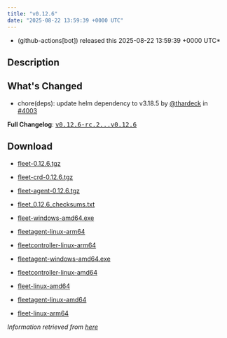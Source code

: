 ```yaml
---
title: "v0.12.6"
date: "2025-08-22 13:59:39 +0000 UTC"
---
```



* (github-actions[bot]) released this 2025-08-22 13:59:39 +0000 UTC*



## Description


<h2>What's Changed</h2>
<ul>
<li>chore(deps): update helm dependency to v3.18.5 by <a class="user-mention notranslate" data-hovercard-type="user" data-hovercard-url="/users/thardeck/hovercard" data-octo-click="hovercard-link-click" data-octo-dimensions="link_type:self" href="https://github.com/thardeck">@thardeck</a> in <a class="issue-link js-issue-link" data-error-text="Failed to load title" data-id="3324347784" data-permission-text="Title is private" data-url="https://github.com/rancher/fleet/issues/4003" data-hovercard-type="pull_request" data-hovercard-url="/rancher/fleet/pull/4003/hovercard" href="https://github.com/rancher/fleet/pull/4003">#4003</a></li>
</ul>
<p><strong>Full Changelog</strong>: <a class="commit-link" href="https://github.com/rancher/fleet/compare/v0.12.6-rc.2...v0.12.6"><tt>v0.12.6-rc.2...v0.12.6</tt></a></p>



## Download


* [fleet-0.12.6.tgz](https://github.com/rancher/fleet/releases/download/v0.12.6/fleet-0.12.6.tgz)

* [fleet-crd-0.12.6.tgz](https://github.com/rancher/fleet/releases/download/v0.12.6/fleet-crd-0.12.6.tgz)

* [fleet-agent-0.12.6.tgz](https://github.com/rancher/fleet/releases/download/v0.12.6/fleet-agent-0.12.6.tgz)

* [fleet_0.12.6_checksums.txt](https://github.com/rancher/fleet/releases/download/v0.12.6/fleet_0.12.6_checksums.txt)

* [fleet-windows-amd64.exe](https://github.com/rancher/fleet/releases/download/v0.12.6/fleet-windows-amd64.exe)

* [fleetagent-linux-arm64](https://github.com/rancher/fleet/releases/download/v0.12.6/fleetagent-linux-arm64)

* [fleetcontroller-linux-arm64](https://github.com/rancher/fleet/releases/download/v0.12.6/fleetcontroller-linux-arm64)

* [fleetagent-windows-amd64.exe](https://github.com/rancher/fleet/releases/download/v0.12.6/fleetagent-windows-amd64.exe)

* [fleetcontroller-linux-amd64](https://github.com/rancher/fleet/releases/download/v0.12.6/fleetcontroller-linux-amd64)

* [fleet-linux-amd64](https://github.com/rancher/fleet/releases/download/v0.12.6/fleet-linux-amd64)

* [fleetagent-linux-amd64](https://github.com/rancher/fleet/releases/download/v0.12.6/fleetagent-linux-amd64)

* [fleet-linux-arm64](https://github.com/rancher/fleet/releases/download/v0.12.6/fleet-linux-arm64)




*Information retrieved from [here](https://github.com/rancher/fleet/releases/tag/v0.12.6)*

